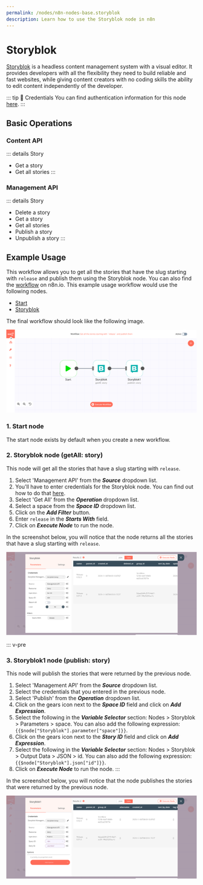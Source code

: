 ```yaml
---
permalink: /nodes/n8n-nodes-base.storyblok
description: Learn how to use the Storyblok node in n8n
---
```


# Storyblok

[Storyblok](https://www.storyblok.com/) is a headless content management system with a visual editor. It provides developers with all the flexibility they need to build reliable and fast websites, while giving content creators with no coding skills the ability to edit content independently of the developer.

::: tip 🔑 Credentials
You can find authentication information for this node [here](../../../credentials/Storyblok/README.md).
:::

## Basic Operations

### Content API
::: details Story
- Get a story
- Get all stories
:::

### Management API
::: details Story
- Delete a story
- Get a story
- Get all stories
- Publish a story
- Unpublish a story
:::

## Example Usage

This workflow allows you to get all the stories that have the slug starting with `release` and publish them using the Storyblok node. You can also find the [workflow](https://n8n.io/workflows/768) on n8n.io. This example usage workflow would use the following nodes.
- [Start](../../core-nodes/Start/README.md)
- [Storyblok]()

The final workflow should look like the following image.

![A workflow with the Storyblok node](./workflow.png)

### 1. Start node

The start node exists by default when you create a new workflow.

### 2. Storyblok node (getAll: story)

This node will get all the stories that have a slug starting with `release`. 

1. Select 'Management API' from the ***Source*** dropdown list.
2. You'll have to enter credentials for the Storyblok node. You can find out how to do that [here](../../../credentials/Storyblok/README.md).
3. Select 'Get All' from the ***Operation*** dropdown list.
4. Select a space from the ***Space ID*** dropdown list.
5. Click on the ***Add Filter*** button.
6. Enter `release` in the ***Starts With*** field.
7. Click on ***Execute Node*** to run the node.

In the screenshot below, you will notice that the node returns all the stories that have a slug starting with `release`.

![Using the Storyblok node to get filtered stories](./Storyblok_node.png)


::: v-pre
### 3. Storyblok1 node (publish: story)

This node will publish the stories that were returned by the previous node.

1. Select 'Management API' from the ***Source*** dropdown list.
2. Select the credentials that you entered in the previous node.
3. Select 'Publish' from the ***Operation*** dropdown list.
4. Click on the gears icon next to the ***Space ID*** field and click on ***Add Expression***.
5. Select the following in the ***Variable Selector*** section: Nodes > Storyblok > Parameters > space. You can also add the following expression: `{{$node["Storyblok"].parameter["space"]}}`.
6. Click on the gears icon next to the ***Story ID*** field and click on ***Add Expression***.
7. Select the following in the ***Variable Selector*** section: Nodes > Storyblok > Output Data > JSON > id. You can also add the following expression: `{{$node["Storyblok"].json["id"]}}`.
8. Click on ***Execute Node*** to run the node.
:::

In the screenshot below, you will notice that the node publishes the stories that were returned by the previous node.

![Using the Storyblok node to publish stories](./Storyblok1_node.png)
